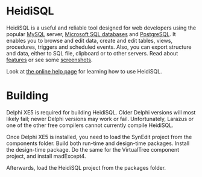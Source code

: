 # HeidiSQL
HeidiSQL is a useful and reliable tool designed for web developers using the popular [MySQL](http://www.mysql.com/) server, [Microsoft SQL databases](http://www.microsoft.com/sql/) and [PostgreSQL](http://www.postgresql.org/). It enables you to browse and edit data, create and edit tables, views, procedures, triggers and scheduled events. Also, you can export structure and data, either to SQL file, clipboard or to other servers. Read about [features](https://www.heidisql.com/#featurelist) or see some [screenshots](https://www.heidisql.com/screenshots.php). 

Look at [the online help page](http://www.heidisql.com/help.php) for learning how to use HeidiSQL.

# Building
Delphi XE5 is required for building HeidiSQL. Older Delphi versions will most likely fail; newer Delphi versions may work or fail. Unfortunately, Larazus or one 
of the other free compilers cannot currently compile HeidiSQL.

Once Delphi XE5 is installed, you need to load the SynEdit project from the components folder. Build both run-time and design-time packages. Install the 
design-time package. Do the same for the VirtualTree component project, and install madExcept4.

Afterwards, load the HeidiSQL project from the packages folder.
